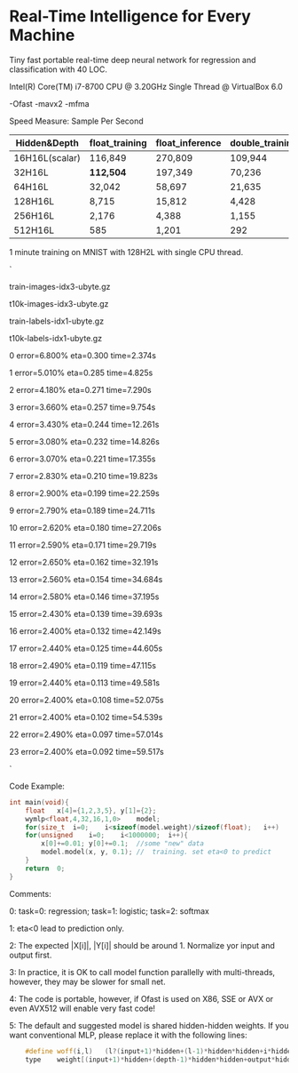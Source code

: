 # Real-Time Intelligence for Every Machine
Tiny fast portable real-time deep neural network for regression and classification with 40 LOC.

Intel(R) Core(TM) i7-8700 CPU @ 3.20GHz Single Thread @ VirtualBox 6.0 

-Ofast -mavx2 -mfma

Speed Measure:	Sample Per Second

|Hidden&Depth|float_training|float_inference|double_training|double_inference|
|----|----|----|----|----|
|16H16L(scalar)|116,849|270,809|109,944|242,912|
|32H16L|**112,504**|197,349|70,236 |142,807|
|64H16L|32,042|58,697|21,635|45,111|
|128H16L|8,715|15,812|4,428|8,904|
|256H16L|2,176|4,388|1,155|2,369|
|512H16L|585|1,201|292|614|

1 minute training on MNIST with 128H2L with single CPU thread.

`

train-images-idx3-ubyte.gz

t10k-images-idx3-ubyte.gz

train-labels-idx1-ubyte.gz

t10k-labels-idx1-ubyte.gz

0	error=6.800%	eta=0.300	time=2.374s

1	error=5.010%	eta=0.285	time=4.825s

2	error=4.180%	eta=0.271	time=7.290s

3	error=3.660%	eta=0.257	time=9.754s

4	error=3.430%	eta=0.244	time=12.261s

5	error=3.080%	eta=0.232	time=14.826s

6	error=3.070%	eta=0.221	time=17.355s

7	error=2.830%	eta=0.210	time=19.823s

8	error=2.900%	eta=0.199	time=22.259s

9	error=2.790%	eta=0.189	time=24.711s

10	error=2.620%	eta=0.180	time=27.206s

11	error=2.590%	eta=0.171	time=29.719s

12	error=2.650%	eta=0.162	time=32.191s

13	error=2.560%	eta=0.154	time=34.684s

14	error=2.580%	eta=0.146	time=37.195s

15	error=2.430%	eta=0.139	time=39.693s

16	error=2.400%	eta=0.132	time=42.149s

17	error=2.440%	eta=0.125	time=44.605s

18	error=2.490%	eta=0.119	time=47.115s

19	error=2.440%	eta=0.113	time=49.581s

20	error=2.400%	eta=0.108	time=52.075s

21	error=2.400%	eta=0.102	time=54.539s

22	error=2.490%	eta=0.097	time=57.014s

23	error=2.400%	eta=0.092	time=59.517s

`

Code Example:

```C++
int	main(void){
	float	x[4]={1,2,3,5},	y[1]={2};
	wymlp<float,4,32,16,1,0>	model;	
	for(size_t	i=0;	i<sizeof(model.weight)/sizeof(float);	i++)	model.weight[i]=3.0*rand()/RAND_MAX-1.5;	
	for(unsigned	i=0;	i<1000000;	i++){	
		x[0]+=0.01;	y[0]+=0.1;	//some "new" data
		model.model(x, y, 0.1);	//	training. set eta<0 to predict
	}
	return	0;
}
```
Comments:

0: task=0: regression; task=1: logistic; task=2: softmax

1: eta<0 lead to prediction only.

2: The expected |X[i]|, |Y[i]| should be around 1. Normalize yor input and output first.

3: In practice, it is OK to call model function parallelly with multi-threads, however, they may be slower for small net.

4: The code is portable, however, if Ofast is used on X86, SSE or AVX or even AVX512 will enable very fast code!

5: The default and suggested model is shared hidden-hidden weights. If you want conventional MLP, please replace it with the following lines:
```C++
	#define	woff(i,l)	(l?(input+1)*hidden+(l-1)*hidden*hidden+i*hidden:i*hidden)
	type	weight[(input+1)*hidden+(depth-1)*hidden*hidden+output*hidden];
```	



